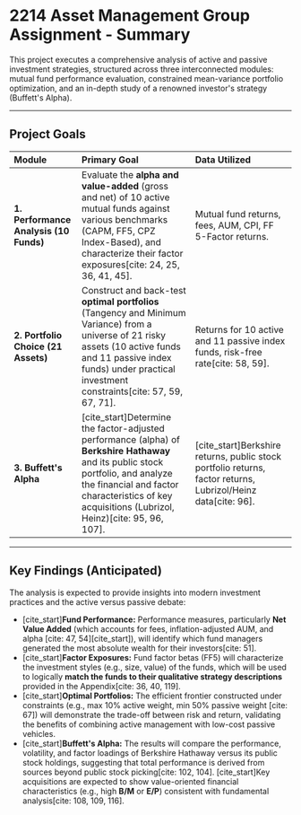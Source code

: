 # 2214 Asset Management Group Assignment - Summary

This project executes a comprehensive analysis of active and passive investment strategies, structured across three interconnected modules: mutual fund performance evaluation, constrained mean-variance portfolio optimization, and an in-depth study of a renowned investor's strategy (Buffett's Alpha).

---

##  Project Goals

| Module | Primary Goal | Data Utilized |
| :--- | :--- | :--- |
| **1. Performance Analysis (10 Funds)** | Evaluate the **alpha and value-added** (gross and net) of 10 active mutual funds against various benchmarks (CAPM, FF5, CPZ Index-Based), and characterize their factor exposures[cite: 24, 25, 36, 41, 45]. | Mutual fund returns, fees, AUM, CPI, FF 5-Factor returns. |
| **2. Portfolio Choice (21 Assets)** | Construct and back-test **optimal portfolios** (Tangency and Minimum Variance) from a universe of 21 risky assets (10 active funds and 11 passive index funds) under practical investment constraints[cite: 57, 59, 67, 71]. | Returns for 10 active and 11 passive index funds, risk-free rate[cite: 58, 59]. |
| **3. Buffett's Alpha** | [cite_start]Determine the factor-adjusted performance (alpha) of **Berkshire Hathaway** and its public stock portfolio, and analyze the financial and factor characteristics of key acquisitions (Lubrizol, Heinz)[cite: 95, 96, 107]. | [cite_start]Berkshire returns, public stock portfolio returns, factor returns, Lubrizol/Heinz data[cite: 96]. |

---

##  Key Findings (Anticipated)

The analysis is expected to provide insights into modern investment practices and the active versus passive debate:

* [cite_start]**Fund Performance:** Performance measures, particularly **Net Value Added** (which accounts for fees, inflation-adjusted AUM, and alpha [cite: 47, 54][cite_start]), will identify which fund managers generated the most absolute wealth for their investors[cite: 51].
* [cite_start]**Factor Exposures:** Fund factor betas (FF5) will characterize the investment styles (e.g., size, value) of the funds, which will be used to logically **match the funds to their qualitative strategy descriptions** provided in the Appendix[cite: 36, 40, 119].
* [cite_start]**Optimal Portfolios:** The efficient frontier constructed under constraints (e.g., max 10% active weight, min 50% passive weight [cite: 67]) will demonstrate the trade-off between risk and return, validating the benefits of combining active management with low-cost passive vehicles.
* [cite_start]**Buffett's Alpha:** The results will compare the performance, volatility, and factor loadings of Berkshire Hathaway versus its public stock holdings, suggesting that total performance is derived from sources beyond public stock picking[cite: 102, 104]. [cite_start]Key acquisitions are expected to show value-oriented financial characteristics (e.g., high $\mathbf{B/M}$ or $\mathbf{E/P}$) consistent with fundamental analysis[cite: 108, 109, 116].

